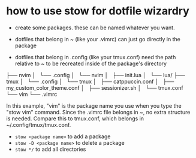 # how to use stow for dotfile wizardry

- create some packages. these can be named whatever you want.

- dotfiles that belong in ~ (like your .vimrc) can just go directly in the package

- dotfiles that belong in .config (like your tmux.conf) need the path relative to
~ to be recreated inside of the package's directory

├── nvim
│   └── .config
│       └── nvim
│           ├── init.lua
│           └── lua/
├── tmux
│   └── .config
│       └── tmux
│           ├── catppuccin.conf
│           ├── my_custom_color_theme.conf
│           ├── sessionizer.sh
│           └── tmux.conf
└── vim
    └── .vimrc

In this example, "vim" is the package name you use when you type the "stow vim"
command. Since the .vimrc file belongs in ~, no extra structure is needed.
Compare this to tmux.conf, which belongs in ~/.config/tmux/tmux.conf.

- `stow <package name>` to add a package
- `stow -D <package name>` to delete a package
- `stow */` to add all directories
